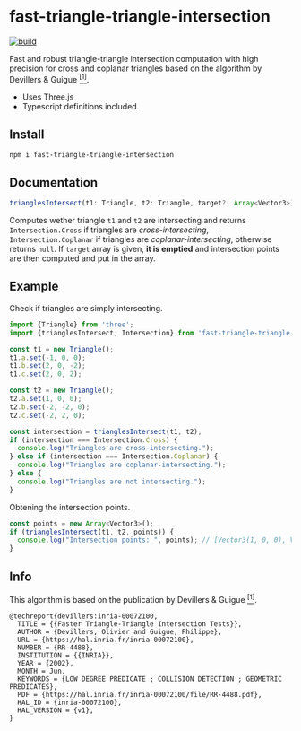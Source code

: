 # fast-triangle-triangle-intersection

[![build](https://github.com/LokiResearch/fast-triangle-triangle-intersection/actions/workflows/node.js.yml/badge.svg?branch=master)](https://github.com/LokiResearch/fast-triangle-triangle-intersection/actions/workflows/node.js.yml)

Fast and robust triangle-triangle intersection computation with high precision for cross and coplanar triangles based on the algorithm by Devillers & Guigue [<sup>[1]</sup>](https://hal.inria.fr/inria-00072100/document).

- Uses Three.js
- Typescript definitions included.

## Install

`npm i fast-triangle-triangle-intersection`

## Documentation

```ts
trianglesIntersect(t1: Triangle, t2: Triangle, target?: Array<Vector3>): Intersection
```

Computes wether triangle `t1` and `t2` are intersecting and returns `Intersection.Cross` if triangles are *cross-intersecting*, `Intersection.Coplanar` if triangles are *coplanar-intersecting*, otherwise returns `null`.
If `target` array is given, **it is emptied** and intersection points are then computed and put in the array.

## Example

Check if triangles are simply intersecting.

```ts
import {Triangle} from 'three';
import {trianglesIntersect, Intersection} from 'fast-triangle-triangle-intersection';

const t1 = new Triangle();
t1.a.set(-1, 0, 0);
t1.b.set(2, 0, -2);
t1.c.set(2, 0, 2);

const t2 = new Triangle();
t2.a.set(1, 0, 0);
t2.b.set(-2, -2, 0);
t2.c.set(-2, 2, 0);

const intersection = trianglesIntersect(t1, t2);
if (intersection === Intersection.Cross) {
  console.log("Triangles are cross-intersecting.");
} else if (intersection === Intersection.Coplanar) {
  console.log("Triangles are coplanar-intersecting.");
} else {
  console.log("Triangles are not intersecting.");
}
```

Obtening the intersection points.

```ts
const points = new Array<Vector3>();
if (trianglesIntersect(t1, t2, points)) {
  console.log("Intersection points: ", points); // [Vector3(1, 0, 0), Vector3(-1, 0, 0)]
}
```

## Info

This algorithm is based on the publication by Devillers & Guigue [<sup>[1]</sup>](https://hal.inria.fr/inria-00072100/document).

```
@techreport{devillers:inria-00072100,
  TITLE = {{Faster Triangle-Triangle Intersection Tests}},
  AUTHOR = {Devillers, Olivier and Guigue, Philippe},
  URL = {https://hal.inria.fr/inria-00072100},
  NUMBER = {RR-4488},
  INSTITUTION = {{INRIA}},
  YEAR = {2002},
  MONTH = Jun,
  KEYWORDS = {LOW DEGREE PREDICATE ; COLLISION DETECTION ; GEOMETRIC PREDICATES},
  PDF = {https://hal.inria.fr/inria-00072100/file/RR-4488.pdf},
  HAL_ID = {inria-00072100},
  HAL_VERSION = {v1},
}
```